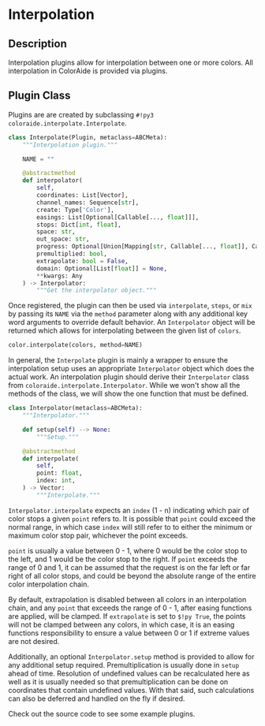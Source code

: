 # Interpolation

## Description

Interpolation plugins allow for interpolation between one or more colors. All interpolation in ColorAide is provided via
plugins.

## Plugin Class

Plugins are are created by subclassing `#!py3 coloraide.interpolate.Interpolate`.

```py
class Interpolate(Plugin, metaclass=ABCMeta):
    """Interpolation plugin."""

    NAME = ""

    @abstractmethod
    def interpolator(
        self,
        coordinates: List[Vector],
        channel_names: Sequence[str],
        create: Type['Color'],
        easings: List[Optional[Callable[..., float]]],
        stops: Dict[int, float],
        space: str,
        out_space: str,
        progress: Optional[Union[Mapping[str, Callable[..., float]], Callable[..., float]]],
        premultiplied: bool,
        extrapolate: bool = False,
        domain: Optional[List[float]] = None,
        **kwargs: Any
    ) -> Interpolator:
        """Get the interpolator object."""
```

Once registered, the plugin can then be used via `interpolate`, `steps`, or `mix` by passing its `NAME` via the `method`
parameter along with any additional key word arguments to override default behavior. An `Interpolator` object will be
returned which allows for interpolating between the given list of `colors`.

```py
color.interpolate(colors, method=NAME)
```

In general, the `Interpolate` plugin is mainly a wrapper to ensure the interpolation setup uses an appropriate
`Interpolator` object which does the actual work. An interpolation plugin should derive their `Interpolator` class from
`coloraide.interpolate.Interpolator`. While we won't show all the methods of the class, we will show the one function
that must be defined.

```py
class Interpolator(metaclass=ABCMeta):
    """Interpolator."""

    def setup(self) --> None:
        """Setup."""

    @abstractmethod
    def interpolate(
        self,
        point: float,
        index: int,
    ) -> Vector:
        """Interpolate."""
```

`Interpolator.interpolate` expects an `index` (1 - n) indicating which pair of color stops a given `point` refers to. It
is possible that `point` could exceed the normal range, in which case `index` will still refer to to either the minimum
or maximum color stop pair, whichever the point exceeds.

`point` is usually a value between 0 - 1, where 0 would be the color stop to the left, and 1 would be the color stop to
the right. If `point` exceeds the range of 0 and 1, it can be assumed that the request is on the far left or far right
of all color stops, and could be beyond the absolute range of the entire color interpolation chain.

By default, extrapolation is disabled between all colors in an interpolation chain, and any `point` that exceeds the
range of 0 - 1, after easing functions are applied, will be clamped. If `extrapolate` is set to `$!py True`, the points
will not be clamped between any colors, in which case, it is an easing functions responsibility to ensure a value
between 0 or 1 if extreme values are not desired.

Additionally, an optional `Interpolator.setup` method is provided to allow for any additional setup required.
Premultiplication is usually done in `setup` ahead of time. Resolution of undefined values can be recalculated here
as well as it is usually needed so that premultiplication can be done on coordinates that contain undefined values.
With that said, such calculations can also be deferred and handled on the fly if desired.

Check out the source code to see some example plugins.
